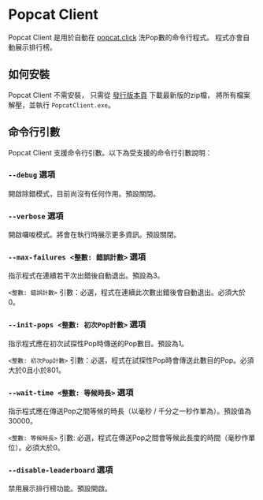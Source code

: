 # Popcat Client
Popcat Client 是用於自動在 [popcat.click](https://popcat.click) 洗Pop數的命令行程式。 程式亦會自動展示排行榜。

## 如何安裝
Popcat Client 不需安裝，
只需從 [發行版本頁](https://github.com/ShingZhanho/PopcatClient/releases) 下載最新版的zip檔，
將所有檔案解壓，並執行 `PopcatClient.exe`。

## 命令行引數
Popcat Client 支援命令行引數。以下為受支援的命令行引數說明：

### `--debug` 選項
開啟除錯模式，目前尚沒有任何作用。預設關閉。

### `--verbose` 選項
開啟囉唆模式。將會在執行時展示更多資訊。預設關閉。

### `--max-failures <整數: 錯誤計數>` 選項
指示程式在連續若干次出錯後自動退出。預設為3。

`<整數: 錯誤計數>` 引數：必選，程式在連續此次數出錯後會自動退出。必須大於0。

### `--init-pops <整數: 初次Pop計數>` 選項
指示程式應在初次試探性Pop時傳送的Pop數目。預設為1。

`<整數: 初次Pop計數>` 引數：必選，程式在試探性Pop時會傳送此數目的Pop。必須大於0且小於801。

### `--wait-time <整數: 等候時長>` 選項
指示程式應在傳送Pop之間等候的時長（以毫秒 / 千分之一秒作單為）。預設值為30000。

`<整數: 等候時長>` 引數: 必選，程式在傳送Pop之間會等候此長度的時間（毫秒作單位）。必須大於0。

### `--disable-leaderboard` 選項
禁用展示排行榜功能。預設開啟。
